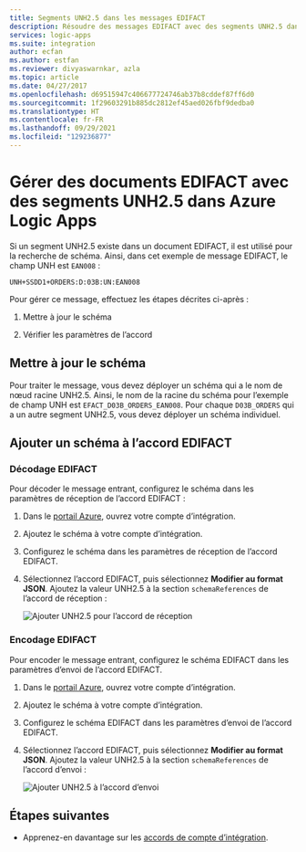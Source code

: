 ```yaml
---
title: Segments UNH2.5 dans les messages EDIFACT
description: Résoudre des messages EDIFACT avec des segments UNH2.5 dans Azure Logic Apps avec Enterprise Integration Pack
services: logic-apps
ms.suite: integration
author: ecfan
ms.author: estfan
ms.reviewer: divyaswarnkar, azla
ms.topic: article
ms.date: 04/27/2017
ms.openlocfilehash: d69515947c406677724746ab37b8cddef87ff6d0
ms.sourcegitcommit: 1f29603291b885dc2812ef45aed026fbf9dedba0
ms.translationtype: HT
ms.contentlocale: fr-FR
ms.lasthandoff: 09/29/2021
ms.locfileid: "129236877"
---
```

# <a name="handle-edifact-documents-with-unh25-segments-in-azure-logic-apps"></a>Gérer des documents EDIFACT avec des segments UNH2.5 dans Azure Logic Apps

Si un segment UNH2.5 existe dans un document EDIFACT, il est utilisé pour la recherche de schéma. Ainsi, dans cet exemple de message EDIFACT, le champ UNH est `EAN008` :

`UNH+SSDD1+ORDERS:D:03B:UN:EAN008`

Pour gérer ce message, effectuez les étapes décrites ci-après :

1. Mettre à jour le schéma

1. Vérifier les paramètres de l’accord

## <a name="update-the-schema"></a>Mettre à jour le schéma

Pour traiter le message, vous devez déployer un schéma qui a le nom de nœud racine UNH2.5. Ainsi, le nom de la racine du schéma pour l’exemple de champ UNH est `EFACT_D03B_ORDERS_EAN008`. Pour chaque `D03B_ORDERS` qui a un autre segment UNH2.5, vous devez déployer un schéma individuel.

## <a name="add-schema-to-edifact-agreement"></a>Ajouter un schéma à l’accord EDIFACT

### <a name="edifact-decode"></a>Décodage EDIFACT

Pour décoder le message entrant, configurez le schéma dans les paramètres de réception de l’accord EDIFACT :

1. Dans le [portail Azure](https://portal.azure.com), ouvrez votre compte d’intégration.

1. Ajoutez le schéma à votre compte d’intégration.

1. Configurez le schéma dans les paramètres de réception de l’accord EDIFACT.

1. Sélectionnez l’accord EDIFACT, puis sélectionnez **Modifier au format JSON**. Ajoutez la valeur UNH2.5 à la section `schemaReferences` de l’accord de réception :

   ![Ajouter UNH2.5 pour l’accord de réception](./media/logic-apps-enterprise-integration-edifact_inputfile_unh2.5/image1.png)

### <a name="edifact-encode"></a>Encodage EDIFACT

Pour encoder le message entrant, configurez le schéma EDIFACT dans les paramètres d’envoi de l’accord EDIFACT.

1. Dans le [portail Azure](https://portal.azure.com), ouvrez votre compte d’intégration.

1. Ajoutez le schéma à votre compte d’intégration.

1. Configurez le schéma EDIFACT dans les paramètres d’envoi de l’accord EDIFACT.

1. Sélectionnez l’accord EDIFACT, puis sélectionnez **Modifier au format JSON**. Ajoutez la valeur UNH2.5 à la section `schemaReferences` de l’accord d’envoi :

   ![Ajouter UNH2.5 à l’accord d’envoi](./media/logic-apps-enterprise-integration-edifact_inputfile_unh2.5/image2.png)

## <a name="next-steps"></a>Étapes suivantes

* Apprenez-en davantage sur les [accords de compte d’intégration](../logic-apps/logic-apps-enterprise-integration-agreements.md).
